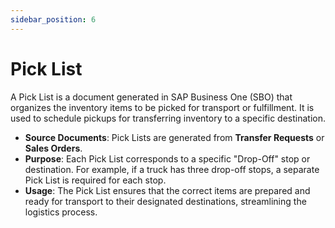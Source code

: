 ```yaml
---
sidebar_position: 6
---
```


# Pick List

A Pick List is a document generated in SAP Business One (SBO) that organizes the inventory items to be picked for transport or fulfillment. It is used to schedule pickups for transferring inventory to a specific destination.

- **Source Documents**: Pick Lists are generated from **Transfer Requests** or **Sales Orders**.
- **Purpose**: Each Pick List corresponds to a specific "Drop-Off" stop or destination. For example, if a truck has three drop-off stops, a separate Pick List is required for each stop.
- **Usage**: The Pick List ensures that the correct items are prepared and ready for transport to their designated destinations, streamlining the logistics process.